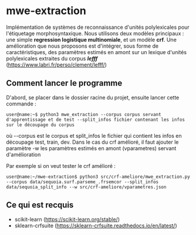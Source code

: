 # mwe-extraction
Implémentation de systèmes de reconnaissance d'unités polylexicales pour l'étiquetage morphosyntaxique. Nous utilisons deux modèles principaux : une simple **regression logistique multinomiale**, et un modèle **crf**. Une amélioration que nous proposons est d'intégrer, sous forme de caractéristiques, des paramètres estimés en amont sur un lexique d'unités polylexicales extraites du corpus **_lefff_** (https://www.labri.fr/perso/clement/lefff/)

## Comment lancer le programme

D'abord, se placer dans le dossier racine du projet, ensuite lancer cette commande :

```console
user@name:~$ python3 mwe_extraction --corpus corpus servant d'apprentissage et de test --split_infos fichier contenant les infos sur le découpage du corpus
```

où --corpus est le corpus et split_infos le fichier qui contient les infos en découpage test, train, dev. Dans le cas du crf amélioré, il faut ajouter le paramètre -w les paramètres estimés en amont (vparametres) servant d'amélioration

Par exemple si on veut tester le crf amélioré :

```console
user@name:~/mwe-extraction$ python3 src/crf-ameliore/mwe_extraction.py --corpus data/sequoia.surf.parseme_.frsemcor --split_infos data/sequoia_split_info --w src/crf-ameliore/vparametres.json 
```

## Ce qui est recquis
* scikit-learn (https://scikit-learn.org/stable/)
* sklearn-crfsuite (https://sklearn-crfsuite.readthedocs.io/en/latest/)
